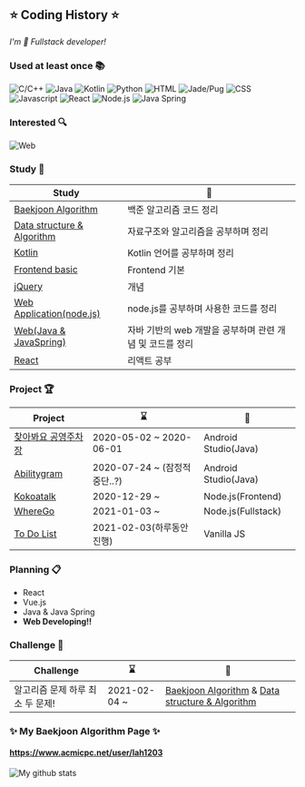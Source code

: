 ## ⭐ Coding History ⭐ <!--[![Hits](https://hits.seeyoufarm.com/api/count/incr/badge.svg?url=https%3A%2F%2Fgithub.com%2FLAH1203&count_bg=%2379C83D&title_bg=%23555555&icon=&icon_color=%23E7E7E7&title=hits&edge_flat=false)](https://hits.seeyoufarm.com)-->

<!-- 👋
**LAH1203/LAH1203** is a ✨ _special_ ✨ repository because its `README.md` (this file) appears on your GitHub profile.
-->

*I'm 🐥 Fullstack developer!*

<!--
이모지 링크
https://apps.timwhitlock.info/emoji/tables/unicode
https://www.webfx.com/tools/emoji-cheat-sheet/
-->

### Used at least once :books:
<!--
+ C / C++
+ Java
+ Kotlin
+ Android
+ Web(Frontend/Backend)
-->
<!--![Javascript](https://img.shields.io/amo/stars/javascript?color=yellow&label=Javascript&logo=Javascript)-->
<!-- icon url : https://simpleicons.org/ -->
![C/C++](https://img.shields.io/badge/-C%20/%20C++-00599C?style=flat&logo=c&logoColor=white)
![Java](https://img.shields.io/badge/-Java-007396?style=flat&logo=java&logoColor=white)
![Kotlin](https://img.shields.io/badge/-Kotlin-0095D5?style=flat&logo=kotlin&logoColor=white)
![Python](https://img.shields.io/badge/-Python-3776AB?style=flat&logo=python&logoColor=white)
![HTML](https://img.shields.io/badge/-HTML-E34F26?style=flat&logo=html5&logoColor=white)
![Jade/Pug](https://img.shields.io/badge/-Jade%20/%20Pug-FF7F7F)
![CSS](https://img.shields.io/badge/-CSS-1572B6?style=flat&logo=css3&logoColor=white)
![Javascript](https://img.shields.io/badge/-Javascript-F7DF1E?style=flat&logo=javascript&logoColor=white)
![React](https://img.shields.io/badge/-React-61DAFB?style=flat&logo=react&logoColor=white&fontColor=white)
![Node.js](https://img.shields.io/badge/-Node.js-339933?style=flat&logo=node.js&logoColor=white)
![Java Spring](http://img.shields.io/badge/-Java%20Spring-6DB33F?style=flat&logo=spring&logoColor=white)

<!--
### Can Do 📫
![Android](https://img.shields.io/badge/-Android-3DDC84?style=flat&logo=android&logoColor=white)
![Web application](https://img.shields.io/badge/-Web%20Application-339933?style=flat&logo=node.js&logoColor=white)
-->

### Interested :mag:
![Web](https://img.shields.io/badge/-Web-2496ED?style=flat&logo=Internet%20Explorer&logoColor=white)

### Study 📖
| Study | 📎 |
| ------ | ------ |
| [Baekjoon Algorithm](https://github.com/LAH1203/Baekjoon_Algorithm) | 백준 알고리즘 코드 정리 |
| [Data structure & Algorithm](https://github.com/LAH1203/My_Algorithm) | 자료구조와 알고리즘을 공부하며 정리 |
| [Kotlin](https://github.com/LAH1203/Kotlin_study) | Kotlin 언어를 공부하며 정리 |
| [Frontend basic](https://github.com/LAH1203/study_frontend) | Frontend 기본 |
| [jQuery](https://github.com/LAH1203/Study_jQuery) |  개념 |
| [Web Application(node.js)](https://github.com/LAH1203/Study_nodejs) | node.js를 공부하며 사용한 코드를 정리 |
| [Web(Java & JavaSpring)](https://github.com/LAH1203/Study_fullstack_with_java) | 자바 기반의 web 개발을 공부하며 관련 개념 및 코드를 정리 |
| [React](https://github.com/LAH1203/React_study) | 리액트 공부 |

### Project 🏆
| Project | ⌛ | 📝 |
| ------ | ------ | --- |
| [찾아봐요 공영주차장](https://github.com/LAH1203/Parking_Map) | 2020-05-02 ~ 2020-06-01 | Android Studio(Java) |
| [Abilitygram](https://github.com/sunjungAn/promotion_seoul) | 2020-07-24 ~ (잠정적 중단..?) | Android Studio(Java) |
| [Kokoatalk](https://github.com/LAH1203/Kokoatalk) | 2020-12-29 ~ | Node.js(Frontend) |
| [WhereGo](https://github.com/LAH1203/WhereGo) | 2021-01-03 ~ | Node.js(Fullstack) |
| [To Do List](https://github.com/LAH1203/ToDoList_VanillaJS) | 2021-02-03(하루동안 진행) | Vanilla JS |

### Planning :clipboard:
+ React
+ Vue.js
+ Java & Java Spring
+ **Web Developing!!**

### Challenge :crystal_ball:
| Challenge | ⌛ | 📎 |
| ---- | ---- | ----------- |
| 알고리즘 문제 하루 최소 두 문제! | 2021-02-04 ~ | [Baekjoon Algorithm](https://github.com/LAH1203/Baekjoon_Algorithm) & [Data structure & Algorithm](https://github.com/LAH1203/My_Algorithm) |

### ✨ My Baekjoon Algorithm Page ✨
#### https://www.acmicpc.net/user/lah1203

![My github stats](https://github-readme-stats.vercel.app/api?username=LAH1203&show_icons=true)

<!--
- 🔭 I’m currently working on ...
- 🌱 I’m currently learning ...
- 👯 I’m looking to collaborate on ...
- 🤔 I’m looking for help with ...
- 💬 Ask me about ...
- 📫 How to reach me: ...
- 😄 Pronouns: ...
- ⚡ Fun fact: ...
-->
